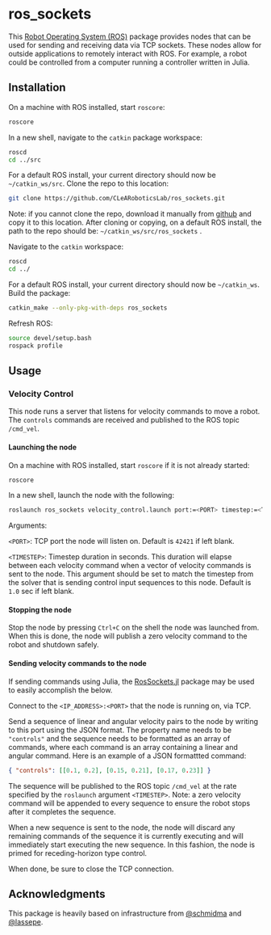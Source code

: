 # ros_sockets

This [Robot Operating System (ROS)](https://www.ros.org/) package provides nodes that can be used for sending and receiving data via TCP sockets. These nodes allow for outside applications to remotely interact with ROS. For example, a robot could be controlled from a computer running a controller written in Julia.

## Installation

On a machine with ROS installed, start `roscore`:

```sh
roscore
```

In a new shell, navigate to the `catkin` package workspace:

```sh
roscd
cd ../src
```

For a default ROS install, your current directory should now be `~/catkin_ws/src`. Clone the repo to this location:

```sh
git clone https://github.com/CLeARoboticsLab/ros_sockets.git
```

Note: if you cannot clone the repo, download it manually from [github](https://github.com/CLeARoboticsLab/ros_sockets) and copy it to this location. After cloning or copying, on a default ROS install, the path to the repo should be:
`~/catkin_ws/src/ros_sockets` .

Navigate to the `catkin` workspace:

```sh
roscd
cd ../
```

For a default ROS install, your current directory should now be `~/catkin_ws`. Build the package:

```sh
catkin_make --only-pkg-with-deps ros_sockets
```

Refresh ROS:

```sh
source devel/setup.bash
rospack profile
```

## Usage

### Velocity Control

This node runs a server that listens for velocity commands to move a robot. The `controls` commands are received and published to the ROS topic `/cmd_vel`.

#### Launching the node

On a machine with ROS installed, start `roscore` if it is not already started:

```sh
roscore
```

In a new shell, launch the node with the following:

```sh
roslaunch ros_sockets velocity_control.launch port:=<PORT> timestep:=<TIMESTEP>
```

Arguments:

`<PORT>`: TCP port the node will listen on. Default is `42421` if left blank.

`<TIMESTEP>`: Timestep duration in seconds. This duration will elapse between each velocity command when a vector of velocity commands is sent to the node. This argument should be set to match the timestep from the solver that is sending control input sequences to this node. Default is `1.0` sec if left blank.

#### Stopping the node

Stop the node by pressing `Ctrl+C` on the shell the node was launched from. When this is done, the node will publish a zero velocity command to the robot and shutdown safely.

#### Sending velocity commands to the node

If sending commands using Julia, the [RosSockets.jl](https://github.com/CLeARoboticsLab/RosSockets.jl) package may be used to easily accomplish the below.

Connect to the `<IP_ADDRESS>:<PORT>` that the node is running on, via TCP.

Send a sequence of linear and angular velocity pairs to the node by writing to this port using the JSON format. The property name needs to be `"controls"` and the sequence needs to be formatted as an array of commands, where each command is an array containing a linear and angular command. Here is an example of a JSON formattted command:

```json
{ "controls": [[0.1, 0.2], [0.15, 0.21], [0.17, 0.23]] }
```

The sequence will be published to the ROS topic `/cmd_vel` at the rate specified by the `roslaunch` argument `<TIMESTEP>`. Note: a zero velocity command will be appended to every sequence to ensure the robot stops after it completes the sequence.

When a new sequence is sent to the node, the node will discard any remaining commands of the sequence it is currently executing and will immediately start executing the new sequence. In this fashion, the node is primed for receding-horizon type control.

When done, be sure to close the TCP connection.

## Acknowledgments

This package is heavily based on infrastructure from [@schmidma](https://github.com/schmidma) and [@lassepe](https://github.com/lassepe).
